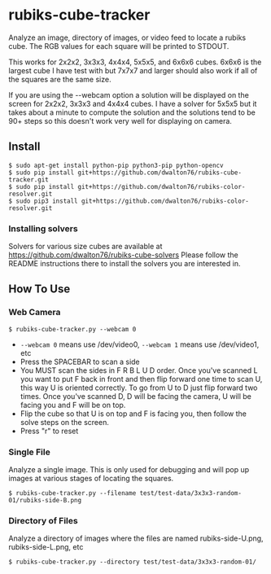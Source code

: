 # rubiks-cube-tracker
Analyze an image, directory of images, or video feed to locate a rubiks cube.
The RGB values for each square will be printed to STDOUT.

This works for 2x2x2, 3x3x3, 4x4x4, 5x5x5, and 6x6x6 cubes.  6x6x6 is the
largest cube I have test with but 7x7x7 and larger should also work if all
of the squares are the same size.

If you are using the --webcam option a solution will be displayed on the screen
for 2x2x2, 3x3x3 and 4x4x4 cubes.  I have a solver for 5x5x5 but it takes about
a minute to compute the solution and the solutions tend to be 90+ steps so this
doesn't work very well for displaying on camera.


## Install
```
$ sudo apt-get install python-pip python3-pip python-opencv
$ sudo pip install git+https://github.com/dwalton76/rubiks-cube-tracker.git
$ sudo pip install git+https://github.com/dwalton76/rubiks-color-resolver.git
$ sudo pip3 install git+https://github.com/dwalton76/rubiks-color-resolver.git
```

### Installing solvers
Solvers for various size cubes are available at https://github.com/dwalton76/rubiks-cube-solvers
Please follow the README instructions there to install the solvers you are interested in.


## How To Use

### Web Camera

```
$ rubiks-cube-tracker.py --webcam 0
```

- `--webcam 0` means use /dev/video0, `--webcam 1` means use /dev/video1, etc
- Press the SPACEBAR to scan a side
- You MUST scan the sides in F R B L U D order. Once you've scanned L you want to put F back in front and then flip forward one time to scan U, this way U is oriented correctly.  To go from U to D just flip forward two times. Once you've scanned D, D will be facing the camera, U will be facing you and F will be on top.
- Flip the cube so that U is on top and F is facing you, then follow the solve steps on the screen.
- Press "r" to reset

### Single File
Analyze a single image.  This is only used for debugging and will pop up
images at various stages of locating the squares.
```
$ rubiks-cube-tracker.py --filename test/test-data/3x3x3-random-01/rubiks-side-B.png
```

### Directory of Files
Analyze a directory of images where the files are named rubiks-side-U.png, rubiks-side-L.png, etc
```
$ rubiks-cube-tracker.py --directory test/test-data/3x3x3-random-01/
```
